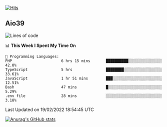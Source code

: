 [![Hits](https://hits.seeyoufarm.com/api/count/incr/badge.svg?url=https%3A%2F%2Fgithub.com%2Faio39&count_bg=%2339C5BB&title_bg=%23555555&icon=&icon_color=%23E7E7E7&title=hits&edge_flat=false)](https://hits.seeyoufarm.com)

## Aio39

<!--START_SECTION:waka-->
![Lines of code](https://img.shields.io/badge/From%20Hello%20World%20I%27ve%20Written-1%20Million%20lines%20of%20code-blue)

📊 **This Week I Spent My Time On** 

```text
💬 Programming Languages: 
PHP                      6 hrs 15 mins       ██████████░░░░░░░░░░░░░░░   42.0% 
TypeScript               5 hrs               ████████░░░░░░░░░░░░░░░░░   33.61% 
JavaScript               1 hr 51 mins        ███░░░░░░░░░░░░░░░░░░░░░░   12.51% 
Bash                     47 mins             █░░░░░░░░░░░░░░░░░░░░░░░░   5.29% 
.env file                28 mins             ░░░░░░░░░░░░░░░░░░░░░░░░░   3.18%

```


 Last Updated on 19/02/2022 18:54:45 UTC
<!--END_SECTION:waka-->
[![Anurag's GitHub stats](https://github-readme-stats.vercel.app/api?username=aio39)](https://github.com/anuraghazra/github-readme-stats)

<!--
**aio39/aio39** is a ✨ _special_ ✨ repository because its `README.md` (this file) appears on your GitHub profile.

Here are some ideas to get you started:

- 🔭 I’m currently working on ...
- 🌱 I’m currently learning ...
- 👯 I’m looking to collaborate on ...
- 🤔 I’m looking for help with ...
- 💬 Ask me about ...
- 📫 How to reach me: ...
- 😄 Pronouns: ...
- ⚡ Fun fact: ...
-->
